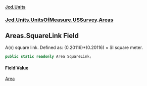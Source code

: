 #### [Jcd.Units](index.md 'index')
### [Jcd.Units.UnitsOfMeasure.USSurvey](Jcd.Units.UnitsOfMeasure.USSurvey.md 'Jcd.Units.UnitsOfMeasure.USSurvey').[Areas](Areas.md 'Jcd.Units.UnitsOfMeasure.USSurvey.Areas')

## Areas.SquareLink Field

A(n) square link. Defined as: (0.20116)*(0.20116) × SI square meter.

```csharp
public static readonly Area SquareLink;
```

#### Field Value
[Area](Area.md 'Jcd.Units.UnitTypes.Area')